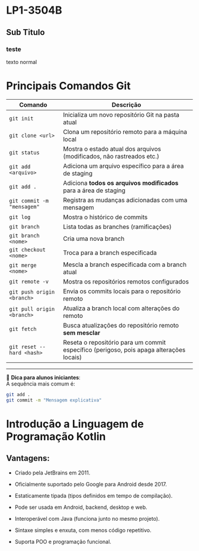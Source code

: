 # LP1-3504B
## Sub Titulo
### teste
texto normal

# Principais Comandos Git

| Comando | Descrição |
|---------|-----------|
| `git init` | Inicializa um novo repositório Git na pasta atual |
| `git clone <url>` | Clona um repositório remoto para a máquina local |
| `git status` | Mostra o estado atual dos arquivos (modificados, não rastreados etc.) |
| `git add <arquivo>` | Adiciona um arquivo específico para a área de staging |
| `git add .` | Adiciona **todos os arquivos modificados** para a área de staging |
| `git commit -m "mensagem"` | Registra as mudanças adicionadas com uma mensagem |
| `git log` | Mostra o histórico de commits |
| `git branch` | Lista todas as branches (ramificações) |
| `git branch <nome>` | Cria uma nova branch |
| `git checkout <nome>` | Troca para a branch especificada |
| `git merge <nome>` | Mescla a branch especificada com a branch atual |
| `git remote -v` | Mostra os repositórios remotos configurados |
| `git push origin <branch>` | Envia os commits locais para o repositório remoto |
| `git pull origin <branch>` | Atualiza a branch local com alterações do remoto |
| `git fetch` | Busca atualizações do repositório remoto **sem mesclar** |
| `git reset --hard <hash>` | Reseta o repositório para um commit específico (perigoso, pois apaga alterações locais) |

---

📌 **Dica para alunos iniciantes**:  
A sequência mais comum é:  
```bash
git add .
git commit -m "Mensagem explicativa"
```


# Introdução a Linguagem de Programação Kotlin

## Vantagens:
- Criado pela JetBrains em 2011.

- Oficialmente suportado pelo Google para Android desde 2017.

- Estaticamente tipada (tipos definidos em tempo de compilação).

- Pode ser usada em Android, backend, desktop e web.

- Interoperável com Java (funciona junto no mesmo projeto).

- Sintaxe simples e enxuta, com menos código repetitivo.

- Suporta POO e programação funcional.
